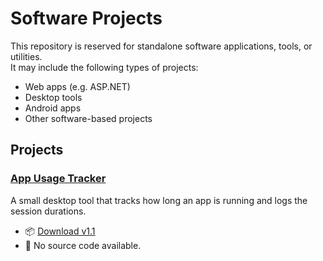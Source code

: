 # Software Projects

This repository is reserved for standalone software applications, tools, or utilities.  
It may include the following types of projects:

- Web apps (e.g. ASP.NET)
- Desktop tools
- Android apps
- Other software-based projects

## Projects

### [App Usage Tracker](https://github.com/VideoGamerMan/App-Usage-Tracker)
A small desktop tool that tracks how long an app is running and logs the session durations.

- 📦 [Download v1.1](https://github.com/VideoGamerMan/App-Usage-Tracker/releases/tag/v1.1)
- 📝 No source code available.
